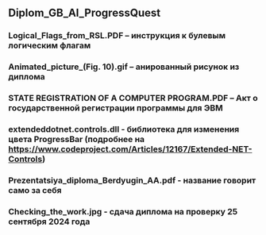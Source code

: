 ## Diplom_GB_AI_ProgressQuest
### Logical_Flags_from_RSL.PDF – инструкция к булевым логическим флагам
### Animated_picture_(Fig. 10).gif – анированный рисунок из диплома
### STATE REGISTRATION OF A COMPUTER PROGRAM.PDF – Акт о государственной регистрации программы для ЭВМ
### extendeddotnet.controls.dll - библиотека для изменения цвета ProgressBar (подробнее на https://www.codeproject.com/Articles/12167/Extended-NET-Controls)
### Prezentatsiya_diploma_Berdyugin_AA.pdf - название говорит само за себя
### Checking_the_work.jpg - сдача диплома на проверку 25 сентября 2024 года
